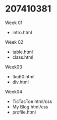 # 207410381

Week 01
* intro.html

Week 02
* table.html
* class.html

Week03
* tku60.html
* div.html

Week04
* TicTacToe.html/css
* My Blog.html/css
* profile.html